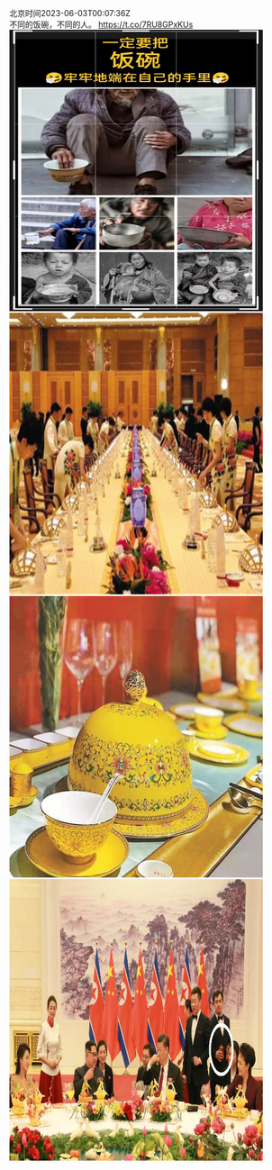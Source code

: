 北京时间2023-06-03T00:07:36Z<br>不同的饭碗，不同的人。 https://t.co/7RU8GPxKUs<br><img src='/temp/image/2023/t-Month-6/1664665074345164800_0.jpg' width='450' height='500'><img src='/temp/image/2023/t-Month-6/1664665074345164800_1.jpg' width='450' height='500'><img src='/temp/image/2023/t-Month-6/1664665074345164800_2.jpg' width='450' height='500'><img src='/temp/image/2023/t-Month-6/1664665074345164800_3.jpg' width='450' height='500'><br><br>